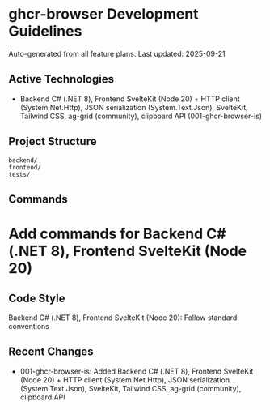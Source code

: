 # ghcr-browser Development Guidelines

Auto-generated from all feature plans. Last updated: 2025-09-21

## Active Technologies
- Backend C# (.NET 8), Frontend SvelteKit (Node 20) + HTTP client (System.Net.Http), JSON serialization (System.Text.Json), SvelteKit, Tailwind CSS, ag-grid (community), clipboard API (001-ghcr-browser-is)

## Project Structure
```
backend/
frontend/
tests/
```

## Commands
# Add commands for Backend C# (.NET 8), Frontend SvelteKit (Node 20)

## Code Style
Backend C# (.NET 8), Frontend SvelteKit (Node 20): Follow standard conventions

## Recent Changes
- 001-ghcr-browser-is: Added Backend C# (.NET 8), Frontend SvelteKit (Node 20) + HTTP client (System.Net.Http), JSON serialization (System.Text.Json), SvelteKit, Tailwind CSS, ag-grid (community), clipboard API

<!-- MANUAL ADDITIONS START -->
<!-- MANUAL ADDITIONS END -->